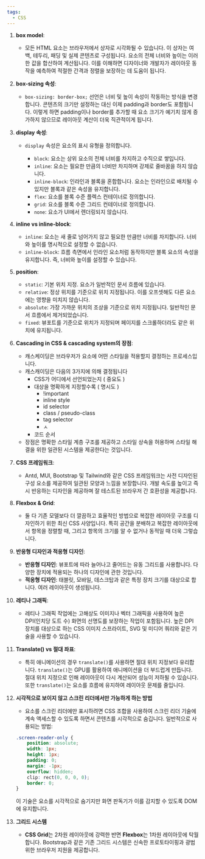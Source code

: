 ```yaml
---
tags:
  - CSS
---
```

1. **box model**:
    
    - 모든 HTML 요소는 브라우저에서 상자로 시각화될 수 있습니다. 이 상자는 여백, 테두리, 패딩 및 실제 콘텐츠로 구성됩니다. 요소의 전체 너비와 높이는 이러한 값을 합산하여 계산됩니다. 이를 이해하면 디자이너와 개발자가 레이아웃 동작을 예측하여 적절한 간격과 정렬을 보장하는 데 도움이 됩니다.
2. **box-sizing 속성**:
    
    - `box-sizing: border-box;` 선언은 너비 및 높이 속성이 작동하는 방식을 변경합니다. 콘텐츠의 크기만 설정하는 대신 이제 padding과 border도 포함됩니다. 이렇게 하면 padding이나 border를 추가할 때 요소 크기가 예기치 않게 증가하지 않으므로 레이아웃 계산이 더욱 직관적이게 됩니다.
3. **display 속성**:
    
    - `display` 속성은 요소의 표시 유형을 정의합니다.
        
        - `block`: 요소는 상위 요소의 전체 너비를 차지하고 수직으로 쌓입니다.
        - `inline`: 요소는 필요한 만큼의 너비만 차지하며 강제로 줄바꿈을 하지 않습니다.
        - `inline-block`: 인라인과 블록을 혼합합니다. 요소는 인라인으로 배치될 수 있지만 블록과 같은 속성을 유지합니다.
        - `flex`: 요소를 블록 수준 플렉스 컨테이너로 정의합니다.
        - `grid`: 요소를 블록 수준 그리드 컨테이너로 정의합니다.
        - `none`: 요소가 UI에서 렌더링되지 않습니다.
4. **inline vs inline-block**:
    
    - `inline`: 요소는 새 줄로 넘어가지 않고 필요한 만큼만 너비를 차지합니다. 너비와 높이를 명시적으로 설정할 수 없습니다.
    - `inline-block`: 흐름 측면에서 인라인 요소처럼 동작하지만 블록 요소의 속성을 유지합니다. 즉, 너비와 높이를 설정할 수 있습니다.
5. **position**:
    
    - `static`: 기본 위치 지정. 요소가 일반적인 문서 흐름에 있습니다.
    - `relative`: 정상 위치를 기준으로 위치 지정됩니다. 이를 오프셋해도 다른 요소에는 영향을 미치지 않습니다.
    - `absolute`: 가장 가까운 위치의 조상을 기준으로 위치 지정됩니다. 일반적인 문서 흐름에서 제거되었습니다.
    - `fixed`: 뷰포트를 기준으로 위치가 지정되며 페이지를 스크롤하더라도 같은 위치에 유지됩니다.
6. **Cascading in CSS & cascading system의 장점**:
    
    - 캐스케이딩은 브라우저가 요소에 어떤 스타일을 적용할지 결정하는 프로세스입니다.
    - 캐스캐이딩은 다음의 3가지에 의해 결정됩니다
	    - CSS가 어디에서 선언되었는지 ( 중요도 )
	    - 대상을 명확하게 지정할수록 ( 명시도 )
		    - !important
		    - inline style
		    - id selector
		    - class / pseudo-class
		    - tag selector
		    - ㅅ
	    - 코드 순서
    - 장점은 명확한 스타일 계층 구조를 제공하고 스타일 상속을 허용하며 스타일 해결을 위한 일관된 시스템을 제공한다는 것입니다.
1. **CSS 프레임워크**:
    
    - Antd, MUI, Bootstrap 및 Tailwind와 같은 CSS 프레임워크는 사전 디자인된 구성 요소를 제공하여 일관된 모양과 느낌을 보장합니다. 개발 속도를 높이고 즉시 반응하는 디자인을 제공하며 잘 테스트된 브라우저 간 호환성을 제공합니다.
8. **Flexbox & Grid**:
    
    - 둘 다 기존 모델보다 더 깔끔하고 효율적인 방법으로 복잡한 레이아웃 구조를 디자인하기 위한 최신 CSS 사양입니다. 특히 공간을 분배하고 복잡한 레이아웃에서 항목을 정렬할 때, 그리고 항목의 크기를 알 수 없거나 동적일 때 더욱 그렇습니다.
9. **반응형 디자인과 적응형 디자인**:
    
    - **반응형 디자인**: 뷰포트에 따라 늘어나고 줄어드는 유동 그리드를 사용합니다. 다양한 장치에 적용되는 하나의 디자인에 관한 것입니다.
    - **적응형 디자인**: 태블릿, 모바일, 데스크탑과 같은 특정 장치 크기를 대상으로 합니다. 여러 레이아웃이 생성됩니다.
10. **레티나 그래픽**:
    
    - 레티나 그래픽 작업에는 고해상도 이미지나 벡터 그래픽을 사용하여 높은 DPI(인치당 도트 수) 화면의 선명도를 보장하는 작업이 포함됩니다. 높은 DPI 장치를 대상으로 하는 CSS 이미지 스프라이트, SVG 및 미디어 쿼리와 같은 기술을 사용할 수 있습니다.
11. **Translate() vs 절대 ​​좌표**:
    
    - 특히 애니메이션의 경우 `translate()`를 사용하면 절대 위치 지정보다 유리합니다. `translate()`는 GPU를 활용하여 애니메이션을 더 부드럽게 만듭니다. 절대 위치 지정으로 인해 레이아웃이 다시 계산되어 성능이 저하될 수 있습니다. 또한 `translate()`는 요소를 흐름에 유지하여 레이아웃 문제를 줄입니다.
12. **시각적으로 보이지 않고 스크린 리더에서만 가능하게 하는 방법**
    - 요소를 스크린 리더에만 표시하려면 CSS 조합을 사용하여 스크린 리더 기술에 계속 액세스할 수 있도록 하면서 콘텐츠를 시각적으로 숨깁니다. 일반적으로 사용되는 방법:
    ```css
    .screen-reader-only {
	    position: absolute;
	    width: 1px;
	    height: 1px;
	    padding: 0;
	    margin: -1px;
	    overflow: hidden;
	    clip: rect(0, 0, 0, 0);
	    border: 0;
	}
	```
	이 기술은 요소를 시각적으로 숨기지만 화면 판독기가 이를 감지할 수 있도록 DOM에 유지합니다.
13. **그리드 시스템**
    - **CSS Grid**는 2차원 레이아웃에 강력한 반면 **Flexbox**는 1차원 레이아웃에 탁월합니다. Bootstrap과 같은 기존 그리드 시스템은 신속한 프로토타이핑과 광범위한 브라우저 지원을 제공합니다.